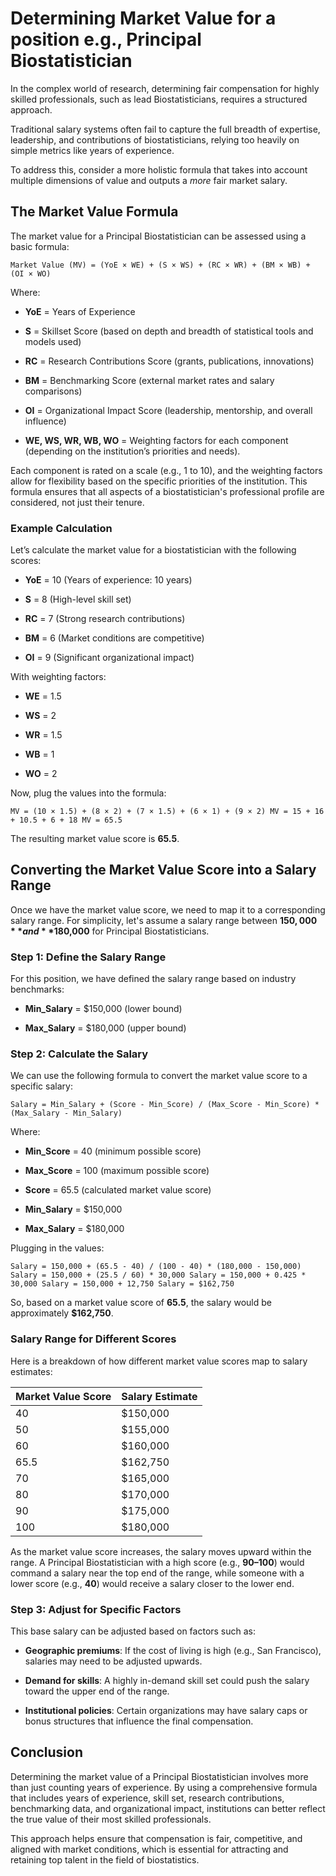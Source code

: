 # Determining Market Value for a position e.g., Principal Biostatistician 

In the complex world of research, determining fair compensation for highly skilled professionals, such as lead Biostatisticians, requires a structured approach. 

Traditional salary systems often fail to capture the full breadth of expertise, leadership, and contributions of biostatisticians, relying too heavily on simple metrics like years of experience. 

To address this, consider a more holistic formula that takes into account multiple dimensions of value and outputs a *more* fair market salary. 

## The Market Value Formula 

The market value for a Principal Biostatistician can be assessed using a basic formula: 

``` Market Value (MV) = (YoE × WE) + (S × WS) + (RC × WR) + (BM × WB) + (OI × WO) ``` 

Where: 

- **YoE** = Years of Experience 

- **S** = Skillset Score (based on depth and breadth of statistical tools and models used) 

- **RC** = Research Contributions Score (grants, publications, innovations) 

- **BM** = Benchmarking Score (external market rates and salary comparisons) 

- **OI** = Organizational Impact Score (leadership, mentorship, and overall influence) 

- **WE, WS, WR, WB, WO** = Weighting factors for each component (depending on the institution’s priorities and needs). 

Each component is rated on a scale (e.g., 1 to 10), and the weighting factors allow for flexibility based on the specific priorities of the institution. This formula ensures that all aspects of a biostatistician's professional profile are considered, not just their tenure. 

### Example Calculation 

Let’s calculate the market value for a biostatistician with the following scores: 

- **YoE** = 10 (Years of experience: 10 years) 

- **S** = 8 (High-level skill set) 

- **RC** = 7 (Strong research contributions) 

- **BM** = 6 (Market conditions are competitive) 

- **OI** = 9 (Significant organizational impact) 

With weighting factors: 

- **WE** = 1.5 

- **WS** = 2 

- **WR** = 1.5 

- **WB** = 1 

- **WO** = 2 

Now, plug the values into the formula: 

``` MV = (10 × 1.5) + (8 × 2) + (7 × 1.5) + (6 × 1) + (9 × 2) MV = 15 + 16 + 10.5 + 6 + 18 MV = 65.5 ``` 

The resulting market value score is **65.5**. 

## Converting the Market Value Score into a Salary Range 

Once we have the market value score, we need to map it to a corresponding salary range. For simplicity, let's assume a salary range between **$150,000** and **$180,000** for Principal Biostatisticians. 

### Step 1: Define the Salary Range 

For this position, we have defined the salary range based on industry benchmarks: 

- **Min_Salary** = $150,000 (lower bound) 

- **Max_Salary** = $180,000 (upper bound) 

### Step 2: Calculate the Salary 

We can use the following formula to convert the market value score to a specific salary: 

``` Salary = Min_Salary + (Score - Min_Score) / (Max_Score - Min_Score) * (Max_Salary - Min_Salary) ``` 

Where: 

- **Min_Score** = 40 (minimum possible score) 

- **Max_Score** = 100 (maximum possible score) 

- **Score** = 65.5 (calculated market value score) 

- **Min_Salary** = $150,000 

- **Max_Salary** = $180,000 

Plugging in the values: 

``` Salary = 150,000 + (65.5 - 40) / (100 - 40) * (180,000 - 150,000) Salary = 150,000 + (25.5 / 60) * 30,000 Salary = 150,000 + 0.425 * 30,000 Salary = 150,000 + 12,750 Salary = $162,750 ``` 

So, based on a market value score of **65.5**, the salary would be approximately **$162,750**. 

### Salary Range for Different Scores 

Here is a breakdown of how different market value scores map to salary estimates: 

| **Market Value Score** | **Salary Estimate** | 
|------------------------|---------------------| 
| 40 | $150,000 | 
| 50 | $155,000 | 
| 60 | $160,000 | 
| 65.5 | $162,750 | 
| 70 | $165,000 | 
| 80 | $170,000 | 
| 90 | $175,000 | 
| 100 | $180,000 | 

As the market value score increases, the salary moves upward within the range. A Principal Biostatistician with a high score (e.g., **90–100**) would command a salary near the top end of the range, while someone with a lower score (e.g., **40**) would receive a salary closer to the lower end. 

### Step 3: Adjust for Specific Factors 

This base salary can be adjusted based on factors such as: 

- **Geographic premiums**: If the cost of living is high (e.g., San Francisco), salaries may need to be adjusted upwards.

- **Demand for skills**: A highly in-demand skill set could push the salary toward the upper end of the range. 

- **Institutional policies**: Certain organizations may have salary caps or bonus structures that influence the final compensation. 

## Conclusion 

Determining the market value of a Principal Biostatistician involves more than just counting years of experience. By using a comprehensive formula that includes years of experience, skill set, research contributions, benchmarking data, and organizational impact, institutions can better reflect the true value of their most skilled professionals. 

This approach helps ensure that compensation is fair, competitive, and aligned with market conditions, which is essential for attracting and retaining top talent in the field of biostatistics.
